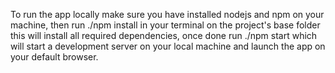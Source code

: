 To run the app locally make sure you have installed nodejs and npm on your machine, then run ./npm install in your terminal on the project's base folder this will install all required dependencies, once done run ./npm start which will start a development server on your local machine and launch the app on your default browser.
